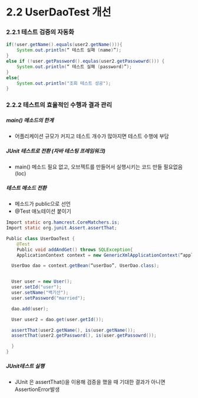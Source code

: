 
# 2.2 UserDaoTest 개선

### 2.2.1 테스트 검증의 자동화

```java
if(!user.getName().equals(user2.getName())){
	System.out.println(“ 테스트 실패 (name)”);
}
else if (!user.getPassword().equlas(user2.getPasswowrd())) {
	System.out.println(“ 테스트 실패 (password)”);
}
else{
	System.out.println("조회 테스트 성공");
}
```

### 2.2.2 테스트의 효율적인 수행과 결과 관리
##### main() 메소드의 한계
- 어플리케이션 규모가 커지고 테스트 개수가 많아지면 테스트 수행에 부담

##### JUnit 테스트로 전환 (자바 테스팅 프레임워크)
- main() 메소드 필요 없고, 오브젝트를 만들어서 실행시키는 코드 만들 필요없음 (Ioc)

##### 테스트 메소드 전환
- 메소드가 public으로 선언
- @Test 애노테이션 붙이기

```java
Import static org.hamcrest.CoreMatchers.is;
Import static org.junit.Assert.assertThat;

Public class UserDaoTest {
	@Test
	Public void addAndGet() throws SQLException{
	ApplicationContext context = new GenericXmlApplicationContext(“applicationContext.xml”);

  UserDao dao = context.getBean(“userDao”, UserDao.class);


  User user = new User();
  user.setId("user");
  user.setName("백기산");
  user.setPassword("married");

  dao.add(user);

  User user2 = dao.get(user.getId());

  assertThat(user2.getName(), is(user.getName());
  assertThat(user2.getPassword(), is(user.getPassowrd());

  }
}
```

##### JUnit테스트 실행
- JUnit 은 assertThat()을 이용해 검증을 했을 때 기대한 결과가 아니면 AssertionError발생
